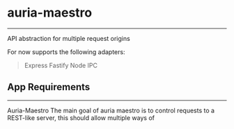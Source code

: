 # auria-maestro
---------------

API abstraction for multiple request origins

For now supports the following adapters:
> Express
> Fastify
> Node IPC


## App Requirements
--------------------

Auria-Maestro
The main goal of auria maestro is to control requests to a REST-like server, this should allow
multiple ways of 

